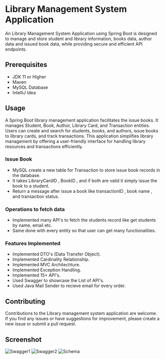 
# Library Management System Application

An Library Management System Application using Spring Boot is designed to manage and store student and library information, books data, author data and issued book data, while providing secure and efficient API endpoints.


## Prerequisites

- JDK 11 or Higher
- Maven
- MySQL Database
- IntelliJ Idea 
##  Usage

A Spring Boot library management application facilitates the issue books. It manages Student, Book, Author, Library Card, and Transaction entities. Users can create and search for students, books, and authors, issue books to library cards, and track transactions. This application simplifies library management by offering a user-friendly interface for handling library resources and transactions efficiently.

### Issue Book
- MySQL create a new table for Transaction to store issue book records in the database.
- It takes LibraryCardID , BookID , and if both are valid it simply issue the book to a student.
- Return a message after issue a book like transactionID , book name , and transaction status.

### Operations to fetch data
- Implemented many API's to fetch the students record like get students by name, email etc.
- Same done with every entity so that user can get many functionalities.

### Features Implemented
- Implemented DTO's (Data Transfer Object).
- Implemented Cardinality Relationship.
- Implemented MVC Architechture.
- Implemented Exception Handling.
- Implemented 15+ API's.
- Used Swagger to showcase the List of API's.
- Used Java Mail Sender to recieve email for every order.



## Contributing

Contributions to the Library management system application are welcome. If you find any issues or have suggestions for improvement, please create a new issue or submit a pull request.

## Screenshot
![Swagger1](https://github.com/Amanhussain786/Library-Management-System/assets/78783889/0f6c7037-d116-4f39-a413-256abc111dc8)
![Swagger2](https://github.com/Amanhussain786/Library-Management-System/assets/78783889/1a2cc29d-c675-4239-a194-c7c19e9ce039)
![Schema](https://github.com/Amanhussain786/Library-Management-System/assets/78783889/683ad04b-a100-4bff-9f01-8d19a6f49a51)

